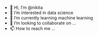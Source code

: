 - 👋 Hi, I’m @nikita
- 👀 I’m interested in data science
- 🌱 I’m currently learning machine learning
- 💞️ I’m looking to collaborate on ...
- 📫 How to reach me ...

<!---
Situ277/Situ277 is a ✨ special ✨ repository because its `README.md` (this file) appears on your GitHub profile.
You can click the Preview link to take a look at your changes.
--->
